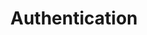 ---
image: /![API Image](/images/logo.png){:class="img-responsive"}
title: Authentication
position: 1.03
description: You must authenticate before you can get data by using the API.
content_markdown: |-
  ###### The Technopedia Version 6 API uses OAuth for authentication. To authenticate in a new session, you pass the API key in the request header. The API key is provided by Flexera Technopedia support.

  In the following examples, an API key example is used in a cURL example and with the Posman API client. The API key: `Bearer b93477a9-054b-4878-a16f-d7f5d1f27a7a` is used in both examples.
  <br>
  <br>
  The following example shows where you add the API key in a cURL request:<br>
  <br>
  `curl -G -H "Authorization: Bearer b93477a9-054b-4878-a16f-d7f5d1f27a7a" "https://v6.technopedia.com/tql" --data-urlencode "q=MATCH (s:SOFTWARE_PRODUCT) RETURN s.title"`<br>
  
   {: .success}

  Use the `--data-urlencode` option in the cURL command to encode spaces.<br>
  
  The following example shows where you add the API key to the header of a GET request in the Postman API client:<br>
  <br>
  ![API Image](/images/bearer_token.png){: .img-responsive}<br>
left_code_blocks:
  - code_block: |-
      curl -G -H "Authorization: Bearer b93477a9-054b-4878-a16f-d7f5d1f27a7a" "https://v6.technopedia.com/tql" --data-urlencode "q=MATCH (s:SOFTWARE_PRODUCT) RETURN s.title"

      curl -G -H "Authorization: Bearer b93477a9-054b-4878-a16f-d7f5d1f27a7a" "https://v6.technopedia.com/tql" --data-urlencode "q=MATCH (n:SOFTWARE_PRODUCT) WHERE n.title = "PDF Converter" RETURN n
    title: cURL examples
    language: bash
  - code_block: |-
        GET: https://v6.technopedia.com/tql?q=MATCH (s:SOFTWARE_PRODUCT) RETURN s.title

        GET: https://v6.technopedia.com/tql?q=MATCH (n:SOFTWARE_PRODUCT) WHERE n.title = "PDF Converter" RETURN n
    title: GET examples
    language: bash
right_code_blocks:
  - code_block: |2-
      {
        "id": 3,
        "status": "deleted"
      }






      






    title: Response
    language: json
  - code_block: |2-
      {
        "error": true,
        "message": "Book doesn't exist"
      }
    title: Error
    language: json
---